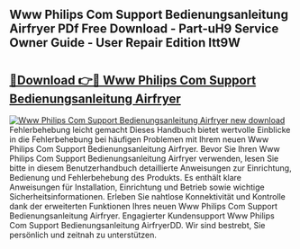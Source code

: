## Www Philips Com Support Bedienungsanleitung Airfryer PDf Free Download - Part-uH9 Service Owner Guide - User Repair Edition Itt9W

# <h2><a href="http://df3yvx.blite.top/?on=Www+Philips+Com+Support+Bedienungsanleitung+Airfryer">🔗Download 👉🔴 Www Philips Com Support Bedienungsanleitung Airfryer</a></h2>

[![Www Philips Com Support Bedienungsanleitung Airfryer new download](https://i.imgur.com/lujVjoI.png)](http://df3yvx.blite.top/?on=Www+Philips+Com+Support+Bedienungsanleitung+Airfryer)
Fehlerbehebung leicht gemacht Dieses Handbuch bietet wertvolle Einblicke in die Fehlerbehebung bei häufigen Problemen mit Ihrem neuen Www Philips Com Support Bedienungsanleitung Airfryer. Bevor Sie Ihren Www Philips Com Support Bedienungsanleitung Airfryer verwenden, lesen Sie bitte in diesem Benutzerhandbuch detaillierte Anweisungen zur Einrichtung, Bedienung und Fehlerbehebung des Produkts. Es enthält klare Anweisungen für Installation, Einrichtung und Betrieb sowie wichtige Sicherheitsinformationen. Erleben Sie nahtlose Konnektivität und Kontrolle dank der erweiterten Funktionen Ihres neuen Www Philips Com Support Bedienungsanleitung Airfryer. Engagierter Kundensupport Www Philips Com Support Bedienungsanleitung AirfryerDD. Wir sind bestrebt, Sie persönlich und zeitnah zu unterstützen.
